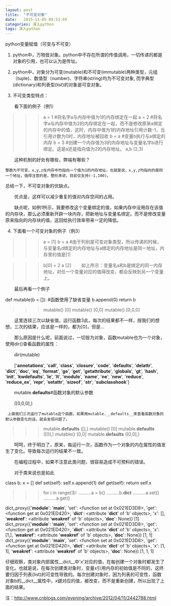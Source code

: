 ```yaml
---
layout: post
title:  "不可变对象"
date:   2015-11-05 09:53:49
categories: 深入python
tags: 深入python
---
```

python变量赋值（可变与不可变）

1. python中，万物皆对象。python中不存在所谓的传值调用，一切传递的都是对象的引用，也可以认为是传址。

2. python中，对象分为可变(mutable)和不可变(immutable)两种类型，元组（tuple)、数值型（number)、字符串(string)均为不可变对象,
    而字典型(dictionary)和列表型(list)的对象是可变对象。

3. 不可变类型特点：

　　看下面的例子（例1）

>>>a = 1 #将名字a与内存中值为1的内存绑定在一起
>>>a = 2 #将名字a与内存中值为2的内存绑定在一起，而不是修改原来a绑定的内存中的值，这时，内存中值为1的内存地址引用计数-1，当引用计数为0时，内存地址被回收
>>>b = a #变量b执行与a绑定的内存
>>>b = 3 #创建一个内存值为3的内存地址与变量名字b进行绑定。这是a还是指向值为2的内存地址。
>>>a,b
>>>(2,3)

　　这种机制的好处有哪些，弊端有哪些？

    整数为不可变，x,y,z在内存中均指向一个值为1的内存地址，也就是说，x,y,z均指向的是同一个地址，值得注意的是，整形来说，目前仅支持(-1,100)。

总结一下，不可变对象的优缺点。

　　优点是，这样可以减少重复的值对内存空间的占用。

　　缺点呢，如例1所示，我要修改这个变量绑定的值，如果内存中没用存在该值的内存块，那么必须重新开辟一块内存，把新地址与变量名绑定。而不是修改变量原来指向的内存块的值，这回给执行效率带来一定的降低。

4. 下面看一个可变对象的例子（例3）

>>>a = [1]
>>>b = a #由于列别是可变对象类型，所以传递的时候，与变量名d绑定的内存地址与a绑定的内存地址是同一地址，内存里的值是[1]

>>>b[0] = 2
>>>a
[2]
　　如上所示：变量名a和b是绑定的同一内存地址，对任一个变量对应的值得改变，都会反映到另一个变量上。

　　最后再看一个例子　　

def mutable(b = []): #函数使用了缺省变量
    b.append(0)
    return b
>>>mutable()
[0]
>>>mutable()
[0,0]
>>>mutable()
[0,0,0]

　　这里连续三次以缺省值，运行函数3此，每次的结果都不一样，按我们的想想，三次的结果，应该是一样的，都为[0]，但是...

　　那么原因是什么呢，前面说过，一切皆为对象，函数mutable也为一个对象，使用dir()查看函数的属性：

　　dir(mutable)

　　['__annotations__', '__call__', '__class__', '__closure__', '__code__', '__defaults__', '__delattr__', '__dict__', '__doc__', '__eq__', '__format__', '__ge__', '__get__', '__getattribute__', '__globals__', '__gt__', '__hash__', '__init__', '__kwdefaults__', '__le__', '__lt__', '__module__', '__name__', '__ne__', '__new__', '__reduce__', '__reduce_ex__', '__repr__', '__setattr__', '__sizeof__', '__str__', '__subclasshook__']

　　mutable.__defaults__#函数对象的默认参数

　　([0,0,0],)

     上面我们三次运行了mutable这个函数，如果用mutable.__defaults__来查看函数对象的默认参数变化的话，就会发现问题了。

>>>mutable.__defaults__
([],)
>>>mutable()
[0]
>>>mutable.__defaults__
([0],)
>>>mutable()
[0,0]
>>>mutable.__defaults__
([0,0],)

　　呵呵，终于明白了，原来，每运行一次，函数作为一个对象的内在属性的值发生了变化。导致每次运行的结果不一致。

　　在编程过程中，如果不注意此类问题，很容易造成不可预料的错误。

　　对于类来说也是如此

class b:
    x = []
    def set(self):
        self.x.append(1)
    def get(self):
        return self.x

>>>for i in range(3):
..........a = b()
..........b.__dict__
..........a.set()
..........a.get()

dict_proxy({'__module__': '__main__', 'set': <function set at 0x021ED3D8>, 'get': <function get at 0x021ED420>, '__dict__': <attribute '__dict__' of 'b' objects>, 'x': [], '__weakref__': <attribute '__weakref__' of 'b' objects>, '__doc__': None})
[1]
dict_proxy({'__module__': '__main__', 'set': <function set at 0x021ED3D8>, 'get': <function get at 0x021ED420>, '__dict__': <attribute '__dict__' of 'b' objects>, 'x': [1,], '__weakref__': <attribute '__weakref__' of 'b' objects>, '__doc__': None})
[1, 1]
dict_proxy({'__module__': '__main__', 'set': <function set at 0x021ED3D8>, 'get': <function get at 0x021ED420>, '__dict__': <attribute '__dict__' of 'b' objects>, 'x': [1, 1], '__weakref__': <attribute '__weakref__' of 'b' objects>, '__doc__': None})
[1, 1, 1]

仔细观察，类对象内部属性__dict__中'x'对应的值，在每创建一个对象时都发生了变化。也就是说，在每次创建类对象时，变量x引用内存的初始值是不同的，这终要归因于列表(list)的可变性导致的。每次创建对象时，因为列表的可变性，函数对象b的__dict__属性中，x键对应的值，被改变，而不是重新创建，所以出现了上面的结果。

注：http://www.cnblogs.com/evening/archive/2012/04/11/2442788.html
